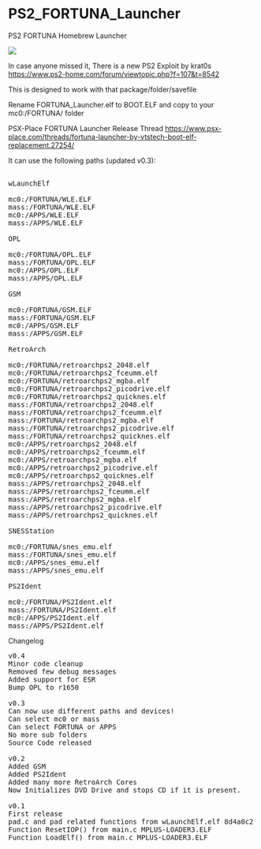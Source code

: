 # PS2_FORTUNA_Launcher
 PS2 FORTUNA Homebrew Launcher

<img src="https://i.gyazo.com/aa90237b2df67fad89eb3f3d4380eddf.png">

In case anyone missed it, There is a new PS2 Exploit by krat0s https://www.ps2-home.com/forum/viewtopic.php?f=107&t=8542

This is designed to work with that package/folder/savefile

Rename FORTUNA_Launcher.elf to BOOT.ELF and copy to your mc0:/FORTUNA/ folder

PSX-Place FORTUNA Launcher Release Thread https://www.psx-place.com/threads/fortuna-launcher-by-vtstech-boot-elf-replacement.27254/

It can use the following paths (updated v0.3):

<pre>

wLaunchElf

mc0:/FORTUNA/WLE.ELF
mass:/FORTUNA/WLE.ELF
mc0:/APPS/WLE.ELF
mass:/APPS/WLE.ELF

OPL

mc0:/FORTUNA/OPL.ELF
mass:/FORTUNA/OPL.ELF
mc0:/APPS/OPL.ELF
mass:/APPS/OPL.ELF

GSM

mc0:/FORTUNA/GSM.ELF
mass:/FORTUNA/GSM.ELF
mc0:/APPS/GSM.ELF
mass:/APPS/GSM.ELF

RetroArch

mc0:/FORTUNA/retroarchps2_2048.elf
mc0:/FORTUNA/retroarchps2_fceumm.elf
mc0:/FORTUNA/retroarchps2_mgba.elf
mc0:/FORTUNA/retroarchps2_picodrive.elf
mc0:/FORTUNA/retroarchps2_quicknes.elf
mass:/FORTUNA/retroarchps2_2048.elf
mass:/FORTUNA/retroarchps2_fceumm.elf
mass:/FORTUNA/retroarchps2_mgba.elf
mass:/FORTUNA/retroarchps2_picodrive.elf
mass:/FORTUNA/retroarchps2_quicknes.elf
mc0:/APPS/retroarchps2_2048.elf
mc0:/APPS/retroarchps2_fceumm.elf
mc0:/APPS/retroarchps2_mgba.elf
mc0:/APPS/retroarchps2_picodrive.elf
mc0:/APPS/retroarchps2_quicknes.elf
mass:/APPS/retroarchps2_2048.elf
mass:/APPS/retroarchps2_fceumm.elf
mass:/APPS/retroarchps2_mgba.elf
mass:/APPS/retroarchps2_picodrive.elf
mass:/APPS/retroarchps2_quicknes.elf

SNESStation

mc0:/FORTUNA/snes_emu.elf
mass:/FORTUNA/snes_emu.elf
mc0:/APPS/snes_emu.elf
mass:/APPS/snes_emu.elf

PS2Ident

mc0:/FORTUNA/PS2Ident.elf
mass:/FORTUNA/PS2Ident.elf
mc0:/APPS/PS2Ident.elf
mass:/APPS/PS2Ident.elf
</pre>


Changelog  
<pre>
v0.4
Minor code cleanup
Removed few debug messages
Added support for ESR
Bump OPL to r1650

v0.3
Can now use different paths and devices!
Can select mc0 or mass
Can select FORTUNA or APPS
No more sub folders
Source Code released

v0.2
Added GSM
Added PS2Ident
Added many more RetroArch Cores
Now Initializes DVD Drive and stops CD if it is present.

v0.1
First release
pad.c and pad related functions from wLaunchElf.elf 8d4a0c2
Function ResetIOP() from main.c MPLUS-LOADER3.ELF
Function LoadElf() from main.c MPLUS-LOADER3.ELF </pre>
